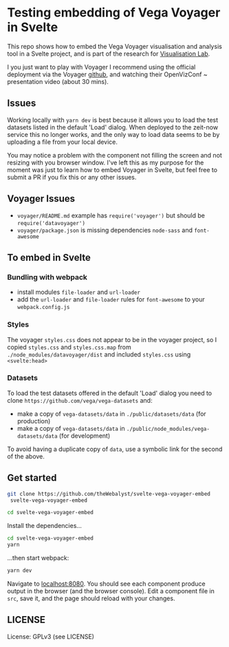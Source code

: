 # Testing embedding of Vega Voyager in Svelte

This repo shows how to embed the Vega Voyager visualisation
and analysis tool in a Svelte project, and is part of the research for [Visualisation Lab](https://github.com/theWebalyst/visualisation-lab).

I you just want to play with Voyager I recommend using the official deployment via
the Voyager [github](https://github.com/vega/voyager), and watching their OpenVizConf ~
presentation video (about 30 mins).

## Issues
Working locally with `yarn dev` is best because it allows you to load the test
datasets listed in the default 'Load' dialog. When deployed to the zeit-now service
this no longer works, and the only way to load data seems to be by uploading a file
from your local device.

You may notice a problem with the component not filling the screen and not resizing with
you browser window. I've left this as my purpose for the moment was just to learn how to
embed Voyager in Svelte, but feel free to submit a PR if you fix this or any other issues.

## Voyager Issues

- `voyager/README.md` example has `require('voyager')` but should be `require('datavoyager')`
- `voyager/package.json` is missing dependencies `node-sass` and `font-awesome` 

## To embed in Svelte
### Bundling with webpack
  - install modules `file-loader` and `url-loader`
  - add the `url-loader` and `file-loader` rules for `font-awesome` to your `webpack.config.js` 

### Styles
The voyager `styles.css` does not appear to be in the voyager project, so I copied `styles.css` and `styles.css.map` 
from `./node_modules/datavoyager/dist` and included `styles.css` using `<svelte:head>`

### Datasets
To load the test datasets offered in the default 'Load' dialog you need to clone `https://github.com/vega/vega-datasets` and:
  - make a copy of `vega-datasets/data` in `./public/datasets/data` (for production)
  - make a copy of `vega-datasets/data` in `./public/node_modules/vega-datasets/data` (for development)

To avoid having a duplicate copy of `data`, use a symbolic link for the second of the above.

## Get started

```bash
git clone https://github.com/theWebalyst/svelte-vega-voyager-embed
 svelte-vega-voyager-embed

cd svelte-vega-voyager-embed
```

Install the dependencies...

```bash
cd svelte-vega-voyager-embed
yarn
```

...then start webpack:

```bash
yarn dev
```

Navigate to [localhost:8080](http://localhost:8080). You should see each component produce output in the browser (and the browser console). Edit a component file in `src`, save it, and the page should reload with your changes.

## LICENSE

License: GPLv3 (see LICENSE)
